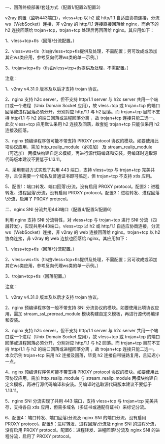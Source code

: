 一、回落终极部署/套娃方式（配置1/配置2/配置3）

v2ray 前置（监听443端口），vless+tcp 以 h2 或 http/1.1 自适应协商连接，分流 ws（WebSocket）连接，非 v2ray 的 http/1.1 连接直接回落给 nginx，而余下的 h2 连接回落给 trojan+tcp，trojan+tcp 处理后再回落给 nginx。其应用如下：

1、vless+tcp+tls（回落/分流配置。）

2、vless+ws+tls（tls由vless+tcp+tls提供及处理，不需配置；另可改成或添加其它ws类应用，参考反向代理ws类的单一示例。）

3、trojan+tcp+tls（tls由vless+tcp+tls提供及处理，不需配置。）

注意：

1、v2ray v4.31.0 版本及以后才支持 trojan 协议。 

2、nginx 支持 h2c server，但不支持 http/1.1 server 与 h2c server 共用一个端口或一个进程（Unix Domain Socket 应用），故 vless+tcp 或 trojan+tcp 的端口回落或进程回落必须分开，分别对应 http/1.1 与 h2 回落。而 trojan+tcp 目前不支持 http/1.1 与 h2 的端口回落或进程回落分离 ，故 trojan+tcp 连接只能二选一。此次 vless+tcp 应用默认采用 h2 连接及回落，故套娃 trojan+tcp 只能仅采用 h2 连接及回落。

3、nginx 预编译程序包可能不带支持 PROXY protocol 协议的模块。如要使用此项协议应用，需加 http_realip_module（必须加） 及 stream_realip_module（可选加） 两模块构建自定义模板，再进行源代码编译和安装。另编译时选取源代码版本建议不要低于1.13.11。

4、采用套娃方式实现了共用 443 端口，支持 vless+tcp 与 trojan+tcp 完美共存，且仅需要一个域名及普通证书即可搞定，但 trojan+tcp 不支持 xtls 应用。

5、配置1：端口转发、端口回落\分流，没有启用 PROXY protocol。配置2：进程转发、进程回落\分流，没有启用 PROXY protocol。配置3：进程转发、进程回落\分流，启用了 PROXY protocol。

二、nginx SNI 分流共用443端口（配置4/配置5/配置6） 

利用 nginx 支持 SNI 分流特性，对 vless+tcp 与 trojan+tcp 进行 SNI 分流（四层转发），实现共用443端口。vless+tcp 以 h2 或 http/1.1 自适应协商连接，分流 ws（WebSocket）连接，非 v2ray 的 web 连接回落给 nginx。trojan+tcp 以 h2 协商连接，非 v2ray 的 web 连接也回落给 nginx。其应用如下：

1、vless+tcp+tls（回落/分流配置。）

2、vless+ws+tls（tls由vless+tcp+tls提供及处理，不需配置；另可改成或添加其它ws类应用，参考反向代理ws类的单一示例。）

3、trojan+tcp+tls（回落配置。）

注意：

1、v2ray v4.31.0 版本及以后才支持 trojan 协议。 

2、nginx 预编译程序包一般不带支持 SNI 分流协议的模块。如要使用此项协议应用，需加 stream_ssl_preread_module 模块构建自定义模板，再进行源代码编译和安装。

3、nginx 支持 h2c server，但不支持 http/1.1 server 与 h2c server 共用一个端口或一个进程（Unix Domain Socket 应用），故 vless+tcp 或 trojan+tcp 的端口回落或进程回落必须分开，分别对应 http/1.1 与 h2 回落。而 trojan+tcp 目前不支持 http/1.1 与 h2 的端口回落或进程回落分离 ，故 trojan+tcp 连接只能二选一。本次示例 trojan+tcp 采用 h2 连接及回落，毕竟 h2 连接自带链路复用，且延迟小一点。

4、nginx 预编译程序包可能不带支持 PROXY protocol 协议的模块。如要使用此项协议应用，需加 http_realip_module 与 stream_realip_module 两模块构建自定义模板，再进行源代码编译和安装。另编译时选取源代码版本建议不要低于1.13.11。

5、nginx SNI 分流实现了共用 443 端口，支持 vless+tcp 与 trojan+tcp 完美共存，支持各自 xtls 应用，但需多域名（多证书或通配符证书）来标记分流。

6、配置4：端口转发、端口回落\分流及 nginx SNI 的端口分流，没有启用 PROXY protocol。配置5：进程转发、进程回落\分流及 nginx SNI 的进程分流，没有启用 PROXY protocol。配置6：进程转发、进程回落\分流及 nginx SNI 的进程分流，启用了 PROXY protocol。
